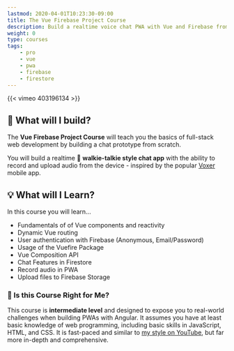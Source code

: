 ```yaml
---
lastmod: 2020-04-01T10:23:30-09:00
title: The Vue Firebase Project Course
description: Build a realtime voice chat PWA with Vue and Firebase from scratch. 
weight: 0
type: courses
tags: 
    - pro
    - vue
    - pwa
    - firebase
    - firestore
---
```


{{< vimeo 403196134 >}}

## 🎤 What will I build?

The **Vue Firebase Project Course** will teach you the basics of full-stack web development by building a chat prototype from scratch.

You will build a realtime 💬 **walkie-talkie style chat app** with the ability to record and upload audio from the device - inspired by the popular [Voxer](https://www.voxer.com/) mobile app. 

## 💡 What will I Learn?

In this course you will learn...

- Fundamentals of of Vue components and reactivity
- Dynamic Vue routing
- User authentication with Firebase (Anonymous, Email/Password)
- Usage of the Vuefire Package
- Vue Composition API
- Chat Features in Firestore
- Record audio in PWA
- Upload files to Firebase Storage


### 🤔 Is this Course Right for Me?

This course is **intermediate level** and designed to expose you to real-world challenges when building PWAs with Angular. It assumes you have at least basic knowledge of web programming, including basic skills in JavaScript, HTML, and CSS. It is fast-paced and similar to [my style on YouTube](https://www.youtube.com/channel/UCsBjURrPoezykLs9EqgamOA?), but far more in-depth and comprehensive. 
